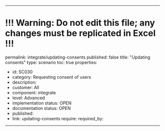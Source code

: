 ---
# !!! Warning: Do not edit this file; any changes must be replicated in Excel !!!
permalink: integrate/updating-consents
published: false
title: "Updating consents"
type: scenario
toc: true
properties:
  - id: SC030
  - category: Requesting consent of users
  - description:
  - customer: All
  - component: integrate
  - level: Advanced
  - implementation status: OPEN
  - documentation status: OPEN
  - published:
  - link: updating-consents
require:
required_by:
------ 

